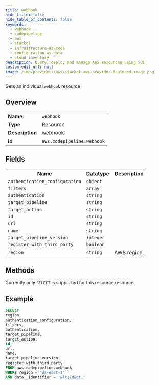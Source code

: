 ```yaml
---
title: webhook
hide_title: false
hide_table_of_contents: false
keywords:
  - webhook
  - codepipeline
  - aws
  - stackql
  - infrastructure-as-code
  - configuration-as-data
  - cloud inventory
description: Query, deploy and manage AWS resources using SQL
custom_edit_url: null
image: /img/providers/aws/stackql-aws-provider-featured-image.png
---
```

Gets an individual <code>webhook</code> resource

## Overview
<table><tbody>
<tr><td><b>Name</b></td><td><code>webhook</code></td></tr>
<tr><td><b>Type</b></td><td>Resource</td></tr>
<tr><td><b>Description</b></td><td>webhook</td></tr>
<tr><td><b>Id</b></td><td><code>aws.codepipeline.webhook</code></td></tr>
</tbody></table>

## Fields
<table><tbody>
<tr><th>Name</th><th>Datatype</th><th>Description</th></tr>
<tr><td><code>authentication_configuration</code></td><td><code>object</code></td><td></td></tr>
<tr><td><code>filters</code></td><td><code>array</code></td><td></td></tr>
<tr><td><code>authentication</code></td><td><code>string</code></td><td></td></tr>
<tr><td><code>target_pipeline</code></td><td><code>string</code></td><td></td></tr>
<tr><td><code>target_action</code></td><td><code>string</code></td><td></td></tr>
<tr><td><code>id</code></td><td><code>string</code></td><td></td></tr>
<tr><td><code>url</code></td><td><code>string</code></td><td></td></tr>
<tr><td><code>name</code></td><td><code>string</code></td><td></td></tr>
<tr><td><code>target_pipeline_version</code></td><td><code>integer</code></td><td></td></tr>
<tr><td><code>register_with_third_party</code></td><td><code>boolean</code></td><td></td></tr>
<tr><td><code>region</code></td><td><code>string</code></td><td>AWS region.</td></tr>

</tbody></table>

## Methods
Currently only <code>SELECT</code> is supported for this resource resource.





## Example
```sql
SELECT
region,
authentication_configuration,
filters,
authentication,
target_pipeline,
target_action,
id,
url,
name,
target_pipeline_version,
register_with_third_party
FROM aws.codepipeline.webhook
WHERE region = 'us-east-1'
AND data__Identifier = '&lt;Id&gt;'
```
